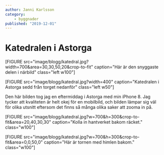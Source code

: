 ```yaml
---
author: Janni Karlsson
category:
    - byggnader
published: "2019-12-01"
---
```

Katedralen i Astorga
==================================

[FIGURE src="image/blogg/katedral.jpg?width=700&area=30,30,50,20&crop-to-fit" caption="Här är den snyggaste delen i närbild" class="left w100"]

<!--more-->

[FIGURE src="image/blogg/katedral.jpg?width=400" caption="Katedralen i Astorga sedd från torget nedanför" class="left w50"]

Den här bilden tog jag en eftermiddag i Astorga med min iPhone 8. Jag tycker att kvaliteten är helt okej för en mobilbild, och bilden lämpar sig väl för olika utsnitt eftersom det finns så många olika saker att zooma in på.

[FIGURE src="image/blogg/katedral.jpg?w=700&h=300&crop-to-fit&area=20,40,30,30" caption="Kolla in hantverket bakom räcket." class="w100"]

[FIGURE src="image/blogg/katedral.jpg?w=700&h=300&crop-to-fit&area=0,0,50,0" caption="Här är tornen med himlen bakom." class="w100"]
